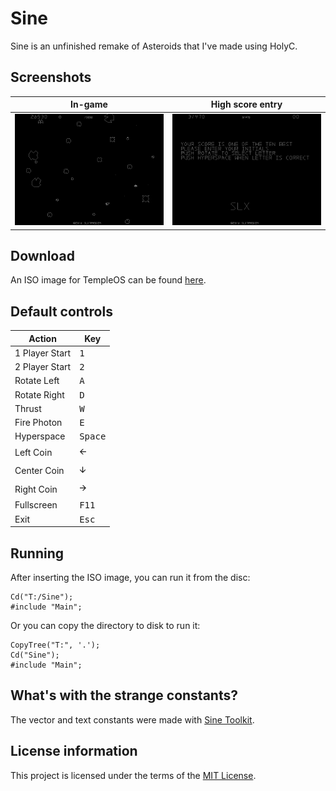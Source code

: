 # Sine

Sine is an unfinished remake of Asteroids that I've made using HolyC.

## Screenshots

| In-game                                                | High score entry                                                                                |
|--------------------------------------------------------|-------------------------------------------------------------------------------------------------|
| ![Firing at some Asteroids in Sine](Media/In-game.png) | ![Entering initials on the high score screen after beating a score](Media/High-score-entry.png) |

## Download

An ISO image for TempleOS can be found [here](https://github.com/slx7R4GDZM/Sine/releases).

## Default controls

| Action         | Key              |
|----------------|------------------|
| 1 Player Start | <kbd>1</kbd>     |
| 2 Player Start | <kbd>2</kbd>     |
| Rotate Left    | <kbd>A</kbd>     |
| Rotate Right   | <kbd>D</kbd>     |
| Thrust         | <kbd>W</kbd>     |
| Fire Photon    | <kbd>E</kbd>     |
| Hyperspace     | <kbd>Space</kbd> |
| Left Coin      | <kbd>🡨</kbd>     |
| Center Coin    | <kbd>🡫</kbd>     |
| Right Coin     | <kbd>🡪</kbd>     |
| Fullscreen     | <kbd>F11</kbd>   |
| Exit           | <kbd>Esc</kbd>   |

## Running

After inserting the ISO image, you can run it from the disc:

    Cd("T:/Sine");
    #include "Main";

Or you can copy the directory to disk to run it:

    CopyTree("T:", '.');
    Cd("Sine");
    #include "Main";

## What's with the strange constants?

The vector and text constants were made with [Sine Toolkit](https://github.com/slx7R4GDZM/Sine-Toolkit).

## License information

This project is licensed under the terms of the [MIT License](License.TXT).
